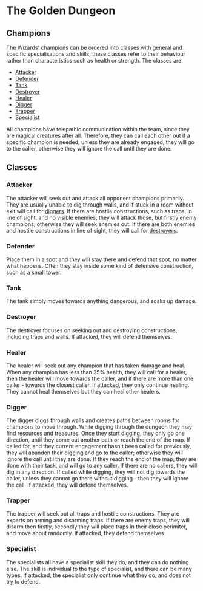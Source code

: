
# The Golden Dungeon

## Champions

The Wizards' champions can be ordered into classes with general and
specific specialisations and skills; these classes refer to their
behaviour rather than characteristics such as health or strength.
The classes are:

* [Attacker](#markdown-header-attacker)
* [Defender](#markdown-header-defender)
* [Tank](#markdown-header-tank)
* [Destroyer](#markdown-header-destroyer)
* [Healer](#markdown-header-healer)
* [Digger](#markdown-header-digger)
* [Trapper](#markdown-header-trapper)
* [Specialist](#markdown-header-specialist)

All champions have telepathic communication within the team, since
they are magical creatures after all. Therefore, they can call each
other out if a specific champion is needed; unless they are already
engaged, they will go to the caller, otherwise they will ignore the
call until they are done.

## Classes

### Attacker

The attacker will seek out and attack all opponent champions
primarily. They are usually unable to dig through walls, and
if stuck in a room without exit will call
for [diggers](#markdown-header-digger). If there are hostile
constructions, such as traps, in line of sight, and no visible
enemies, they will attack those, but firstly enemy champions;
otherwise they will seek enemies out. If there are both enemies
and hostile constructions in line of sight, they will call
for [destroyers](#markdown-header-destroyer).

### Defender

Place them in a spot and they will stay there and defend that
spot, no matter what happens. Often they stay inside some kind
of defensive construction, such as a small tower.

### Tank

The tank simply moves towards anything dangerous, and soaks up
damage.

### Destroyer

The destroyer focuses on seeking out and destroying constructions,
including traps and walls. If attacked, they will defend themselves.

### Healer

The healer will seek out any champion that has taken damage and
heal. When any champion has less than 25% health, they will call
for a healer, then the healer will move towards the caller, and
if there are more than one caller - towards the closest caller.
If attacked, they only continue healing. They cannot heal themselves
but they can heal other healers.

### Digger

The digger diggs through walls and creates paths between rooms
for champions to move through. While digging through the dungeon
they may find resources and treasures. Once they start digging,
they only go one direction, until they come out another path or
reach the end of the map. If called for, and they current
engagement hasn't been called for previously, they will abandon
their digging and go to the caller; otherwise they will ignore
the call until they are done. If they reach the end of the map,
they are done with their task, and will go to any caller. If
there are no callers, they will dig in any direction. If called
while digging, they will not dig towards the caller, unless they
cannot go there without digging - then they will ignore the call.
If attacked, they will defend themselves.

### Trapper

The trapper will seek out all traps and hostile constructions.
They are experts on arming and disarming traps. If there are enemy
traps, they will disarm then firstly, secondly they will place
traps in their close perimiter, and move about randomly. If attacked,
they defend themselves.

### Specialist

The specialists all have a specialist skill they do, and they
can do nothing else. The skill is individual to the type
of specialist, and there can be many types. If attacked, the
specialist only continue what they do, and does not try to
defend.



